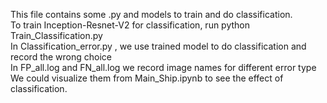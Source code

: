 This file contains some .py and models to train and do classification.  
To train Inception-Resnet-V2 for classification, run python Train_Classification.py   
In Classification_error.py , we use trained model to do classification and record the wrong choice  
In FP_all.log and FN_all.log we record image names for different error type  
We could visualize them from Main_Ship.ipynb to see the effect of classification.  
